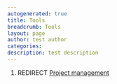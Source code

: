 ```yaml
---
autogenerated: true
title: Tools
breadcrumb: Tools
layout: page
author: test author
categories: 
description: test description
---
```


1.  REDIRECT [Project management](Project_management "wikilink")
